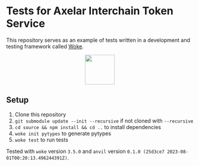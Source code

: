 # Tests for Axelar Interchain Token Service
This repository serves as an example of tests written in a development and testing framework called [Woke](https://github.com/Ackee-Blockchain/woke).

<p align="center">
  <img src="https://user-images.githubusercontent.com/56036748/259106454-2994669f-525c-479d-bbc9-c78da6f401de.png" width="80">
</p>

## Setup

1. Clone this repository
2. `git submodule update --init --recursive` if not cloned with `--recursive`
3. `cd source && npm install && cd ..` to install dependencies
4. `woke init pytypes` to generate pytypes
5. `woke test` to run tests

Tested with `woke` version `3.5.0` and `anvil` version `0.1.0 (25d3ce7 2023-08-01T00:20:13.496244391Z)`.

